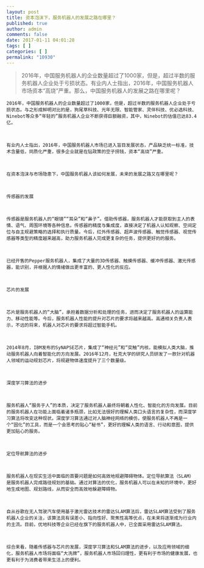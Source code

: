 ```yaml
---
layout: post
title: 资本泡沫下，服务机器人的发展之路在哪里？
published: true
author: admin
comments: false
date: 2017-01-11 04:01:28
tags: [ ]
categories: [ ]
permalink: "10930"
---
```

> 2016年，中国服务机器人的企业数量超过了1000家，但是，超过半数的服务机器人企业处于亏损状态。有业内人士指出，2016年，中国服务机器人市场资本“高烧”严重。那么，中国服务机器人的发展之路在哪里呢？


  
    
  
  
  
    
    
  
  
  
    2016年，中国服务机器人的企业数量超过了1000家，但是，超过半数的服务机器人企业处于亏损状态。与之形成鲜明对比的是，狗尾草科技、光年无限、智能管家、灵伴科技、优必选科技、Ninebot等众多“年轻的”服务机器人企业不断获得巨额融资，其中，Ninebot的估值已达83.4亿。
  
  
  
    有业内人士指出，2016年，中国服务机器人市场已进入盲目发展状态，产品缺乏统一标准，技术含量低，同质化严重，很多企业就是在钻政策的空子捞钱，资本“高烧”严重。
  
  
  
    在资本泡沫与市场隐患下，中国服务机器人该如何发展，未来的发展之路又在哪里呢？
  
  
  
    传感器的发展
  
  
  
    传感器是服务机器人的“眼镜”“耳朵”和“鼻子”。借助传感器，服务机器人才能获取到主人的表情、语气、周围环境等各种信息。传感器的精度与集成度，直接决定了机器人认知观察、空间定位与自主规避策略的选择和执行质量。今后，红外传感器、超声波传感器、触觉传感器、视觉传感器等类型的精度越来越高，助力服务机器人完成更复杂的任务，提供更好的的服务。
  
  
  
    已经开售的Pepper服务机器人，集成了大量的3D传感器、触摸传感器、缓冲传感器、激光传感器，能识别，并根据人的情绪做出更丰富的、更人性化的反应。
  
  
  
    芯片的发展
  
  
  
    芯片是服务机器人的“大脑”，承担着数据分析和处理的任务，进而决定了服务机器人的运算能力、移动性能等。今后，服务机器人性能的提升对芯片的要求将越来越高。高通相关负责人表示，不远的将来，机器人对芯片的要求将超过智能手机。
  
  
  
    2014年8月，IBM发布的SyNAPSE芯片，集成了“神经元”和“突触”内核，能模拟人类大脑，推动服务机器人向着智能化的方向发展。2016年12月，杜克大学的研究人员研发了一款针对机器人领域的运动规划芯片，将规避物体速度提升了三个数量级。
  
  
  
    深度学习算法的进步
  
  
  
    服务机器人“服务于人”的本质，决定了服务机器人最终将朝着人性化、智能化的方向发展。目前的服务机器人在功能上面临着诸多瓶颈，比如无法很好的理解人类口头语言的复杂性，而深度学习算法将改变这种现状。深度学习算法通过对人脑神经网络的模仿，使服务机器人不再是一个“固化”的工具，而是一个会思考的贴心“秘书”，更好的理解人类的语言、行动和意图，提供更加贴心的服务。
  
  
  
    定位导航算法的进步
  
  
  
    服务机器人在现实生活中面临的首要问题是如何高效地规避障碍物体。定位导航算法（SLAM）是服务机器人完成路径规划的基础。通过对算法的优化，服务机器人可以在未知的环境中，更好地生成地图、规划路线，从而安全而高效地躲避障碍物。
  
  
  
    自从谷歌在无人驾驶汽车使用基于激光雷达技术的雷达SLAM算法后，雷达SLAM算法受到了服务机器人企业的关注，该算法具有误差小、指向性好、聚焦性高等优点，在未来将逐渐成为行业内的主流。目前，优地科技等企业已经在旗下的服务机器人中，已全面采用雷达SLAM算法。
  
  
  
    综合来看，随着传感器与芯片的发展，深度学习算法和SLAM算法的进步，以及应用领域的细化，服务机器人市场将面临“大洗牌”，服务机器人市场回归理性，更有利于市场的健康发展，也更有利于为消费者带来生活上的便利。
  
